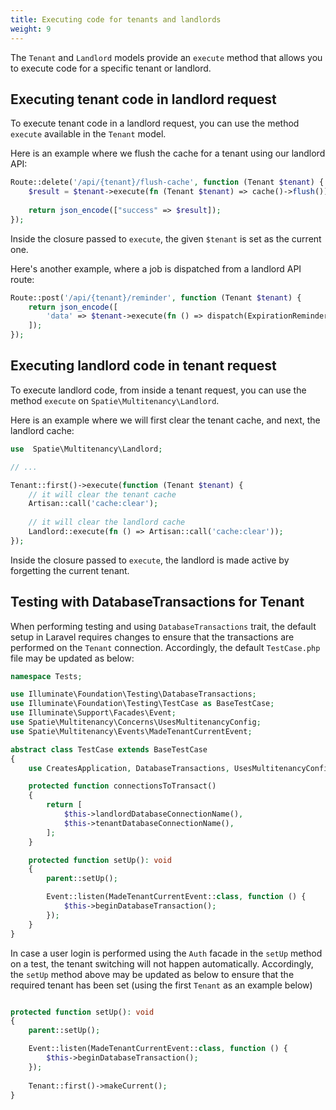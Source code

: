 ```yaml
---
title: Executing code for tenants and landlords
weight: 9
---
```


The `Tenant` and `Landlord` models provide an `execute` method that allows you to execute code for a specific tenant or landlord.

## Executing tenant code in landlord request

To execute tenant code in a landlord request, you can use the method `execute` available in the `Tenant` model.

Here is an example where we flush the cache for a tenant using our landlord API:

```php
Route::delete('/api/{tenant}/flush-cache', function (Tenant $tenant) {
    $result = $tenant->execute(fn (Tenant $tenant) => cache()->flush());
   
    return json_encode(["success" => $result]);
});
```

Inside the closure passed to `execute`, the given `$tenant` is set as the current one.

Here's another example, where a job is dispatched from a landlord API route:

```php
Route::post('/api/{tenant}/reminder', function (Tenant $tenant) {
    return json_encode([ 
        'data' => $tenant->execute(fn () => dispatch(ExpirationReminder())),
    ]);
});
```


## Executing landlord code in tenant request

To execute landlord code, from inside a tenant request, you can use the method `execute` on `Spatie\Multitenancy\Landlord`. 

Here is an example where we will first clear the tenant cache, and next, the landlord cache:

```php
use  Spatie\Multitenancy\Landlord;

// ...

Tenant::first()->execute(function (Tenant $tenant) {
    // it will clear the tenant cache
    Artisan::call('cache:clear'); 
   
    // it will clear the landlord cache
    Landlord::execute(fn () => Artisan::call('cache:clear')); 
});
```

Inside the closure passed to `execute`, the landlord is made active by forgetting the current tenant.

## Testing with DatabaseTransactions for Tenant

When performing testing and using `DatabaseTransactions` trait, the default setup in Laravel requires changes to ensure that the transactions are performed on the `Tenant` connection. Accordingly, the default `TestCase.php` file may be updated as below:

```php
namespace Tests;

use Illuminate\Foundation\Testing\DatabaseTransactions;
use Illuminate\Foundation\Testing\TestCase as BaseTestCase;
use Illuminate\Support\Facades\Event;
use Spatie\Multitenancy\Concerns\UsesMultitenancyConfig;
use Spatie\Multitenancy\Events\MadeTenantCurrentEvent;

abstract class TestCase extends BaseTestCase
{
    use CreatesApplication, DatabaseTransactions, UsesMultitenancyConfig;

    protected function connectionsToTransact()
    {
        return [
            $this->landlordDatabaseConnectionName(),
            $this->tenantDatabaseConnectionName(),
        ];
    }

    protected function setUp(): void
    {
        parent::setUp();

        Event::listen(MadeTenantCurrentEvent::class, function () {
            $this->beginDatabaseTransaction();
        });
    }
}
```

In case a user login is performed using the `Auth` facade in the `setUp` method on a test, the tenant switching will not happen automatically. Accordingly, the `setUp` method above may be updated as below to ensure that the required tenant has been set (using the first `Tenant` as an example below)

```php

protected function setUp(): void
{
    parent::setUp();

    Event::listen(MadeTenantCurrentEvent::class, function () {
        $this->beginDatabaseTransaction();
    });
    
    Tenant::first()->makeCurrent();
}
```

